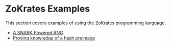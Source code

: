 # ZoKrates Examples

This section covers examples of using the ZoKrates programming language.

- [A SNARK Powered RNG](./rng_tutorial.md)
- [Proving knowledge of a hash preimage](./sha256example.md)